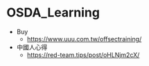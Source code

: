 # OSDA_Learning

- Buy
  - https://www.uuu.com.tw/offsectraining/
- 中國人心得
  - https://red-team.tips/post/oHLNjm2cX/ 
